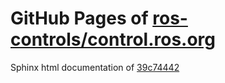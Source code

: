 GitHub Pages of [ros-controls/control.ros.org](https://github.com/ros-controls/control.ros.org.git)
===
Sphinx html documentation of [39c74442](https://github.com/ros-controls/control.ros.org/tree/39c74442fa42f6d9130253274aa366efb4922048)
